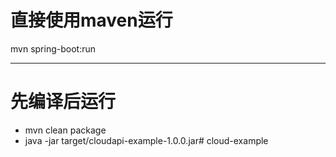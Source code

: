 
# 直接使用maven运行
mvn spring-boot:run

---
# 先编译后运行
* mvn clean package
* java -jar target/cloudapi-example-1.0.0.jar# cloud-example
